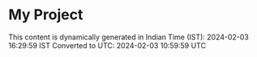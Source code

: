 # My Project

This content is dynamically generated in Indian Time (IST): 2024-02-03 16:29:59 IST
Converted to UTC: 2024-02-03 10:59:59 UTC
